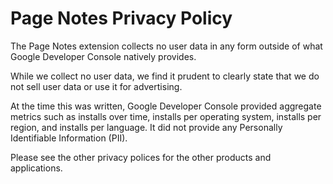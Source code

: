 # Page Notes Privacy Policy

The Page Notes extension collects no user data in any form outside of what Google Developer Console natively provides. 

While we collect no user data, we find it prudent to clearly state that we do not sell user data or use it for advertising.

At the time this was written, Google Developer Console provided aggregate metrics such as installs over time, installs per operating system, installs per region, and installs per language. It did not provide any Personally Identifiable Information (PII). 

Please see the other privacy polices for the other products and applications. 